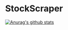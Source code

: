 # StockScraper
[![Anurag's github stats](https://github-readme-stats.vercel.app/api?username=lsqrouse)](https://github.com/anuraghazra/github-readme-stats)
